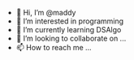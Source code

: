 - 👋 Hi, I’m @maddy
- 👀 I’m interested in programming
- 🌱 I’m currently learning DSAlgo
- 💞️ I’m looking to collaborate on ...
- 📫 How to reach me ...

<!---
madhumitabehera/madhumitabehera is a ✨ special ✨ repository because its `README.md` (this file) appears on your GitHub profile.
You can click the Preview link to take a look at your changes.
--->
